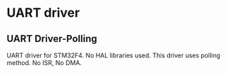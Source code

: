 # UART driver
## UART Driver-Polling


UART driver for STM32F4. No HAL libraries used.
This driver uses polling method. No ISR, No DMA.
